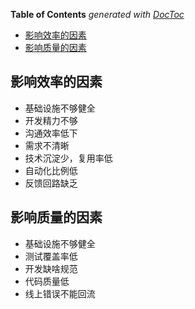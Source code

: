 <!-- START doctoc generated TOC please keep comment here to allow auto update -->
<!-- DON'T EDIT THIS SECTION, INSTEAD RE-RUN doctoc TO UPDATE -->
**Table of Contents**  *generated with [DocToc](https://github.com/thlorenz/doctoc)*

- [影响效率的因素](#%E5%BD%B1%E5%93%8D%E6%95%88%E7%8E%87%E7%9A%84%E5%9B%A0%E7%B4%A0)
- [影响质量的因素](#%E5%BD%B1%E5%93%8D%E8%B4%A8%E9%87%8F%E7%9A%84%E5%9B%A0%E7%B4%A0)

<!-- END doctoc generated TOC please keep comment here to allow auto update -->


## 影响效率的因素

  - 基础设施不够健全
  - 开发精力不够
  - 沟通效率低下
  - 需求不清晰
  - 技术沉淀少，复用率低
  - 自动化比例低
  - 反馈回路缺乏

## 影响质量的因素

  - 基础设施不够健全
  - 测试覆盖率低
  - 开发缺啥规范
  - 代码质量低
  - 线上错误不能回流


